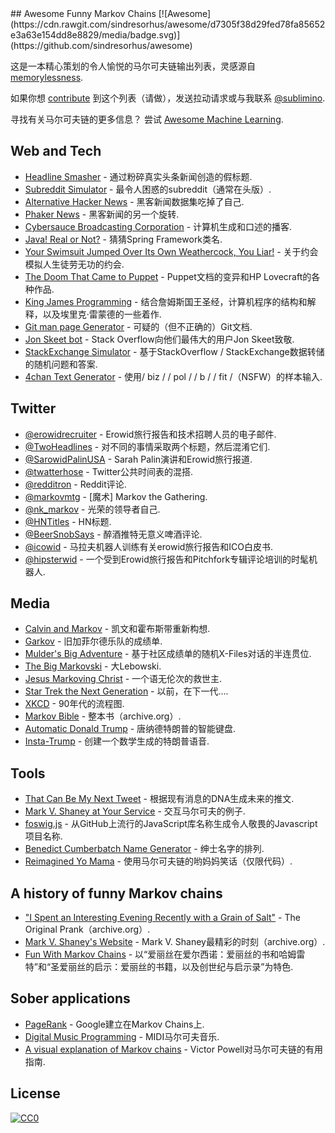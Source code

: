 <div class="github-widget" data-repo="sublimino/awesome-funny-markov"></div>
## Awesome Funny Markov Chains [![Awesome](https://cdn.rawgit.com/sindresorhus/awesome/d7305f38d29fed78fa85652e3a63e154dd8e8829/media/badge.svg)](https://github.com/sindresorhus/awesome)

这是一本精心策划的令人愉悦的马尔可夫链输出列表，灵感源自 [memorylessness](https://en.wikipedia.org/wiki/Memorylessness).

如果你想 [contribute](https://github.com/sublimino/awesome-funny-markov/blob/master/contributing.md) 到这个列表（请做），发送拉动请求或与我联系 [@sublimino](https://twitter.com/sublimino). 

 寻找有关马尔可夫链的更多信息？  尝试 [Awesome Machine Learning](https://github.com/josephmisiti/awesome-machine-learning).





## Web and Tech

- [Headline Smasher](http://www.headlinesmasher.com/best/all) - 通过粉碎真实头条新闻创造的假标题.
- [Subreddit Simulator](https://www.reddit.com/r/subredditsimulator) - 最令人困惑的subreddit（通常在头版）.
- [Alternative Hacker News](https://news.ycombniator.com/) - 黑客新闻数据集吃掉了自己.
- [Phaker News](http://lou.wtf/phaker-news/) - 黑客新闻的另一个旋转.
- [Cybersauce Broadcasting Corporation](http://www.x11r5.com/radio/) - 计算机生成和口述的播客.
- [Java! Real or Not?](http://java.metagno.me/) - 猜猜Spring Framework类名.
- [Your Swimsuit Jumped Over Its Own Weathercock, You Liar!](http://patchworkdollgames.com/yourswimsuit/) - 关于约会模拟人生徒劳无功的约会.
- [The Doom That Came to Puppet](http://thedoomthatcametopuppet.tumblr.com/) -  Puppet文档的变异和HP Lovecraft的各种作品.
- [King James Programming](http://kingjamesprogramming.tumblr.com/) - 结合詹姆斯国王圣经，计算机程序的结构和解释，以及埃里克·雷蒙德的一些着作.
- [Git man page Generator](http://git-man-page-generator.lokaltog.net/) - 可疑的（但不正确的）Git文档.
- [Jon Skeet bot](https://stackoverflow.blog/2018/01/15/thanks-million-jon-skeet/) -  Stack Overflow向他们最伟大的用户Jon Skeet致敬.
- [StackExchange Simulator](https://se-simulator.lw1.at/) - 基于StackOverflow / StackExchange数据转储的随机问题和答案.
- [4chan Text Generator](https://github.com/02sh/4chanMarkovText) - 使用/ biz / / pol / / b / / fit /（NSFW）的样本输入.

## Twitter

- [@erowidrecruiter](https://twitter.com/erowidrecruiter) -  Erowid旅行报告和技术招聘人员的电子邮件.
- [@TwoHeadlines](https://twitter.com/TwoHeadlines) - 对不同的事情采取两个标题，然后混淆它们.
- [@SarowidPalinUSA](https://twitter.com/SarowidPalinUSA) -  Sarah Palin演讲和Erowid旅行报道.
- [@twatterhose](https://twitter.com/twatterhose) -  Twitter公共时间表的混搭.
- [@redditron](https://twitter.com/redditron) -  Reddit评论.
- [@markovmtg](https://twitter.com/markovmtg) -  [魔术] Markov the Gathering.
- [@nk_markov](https://twitter.com/nk_markov) - 光荣的领导者自己.
- [@HNTitles](https://twitter.com/HNTitles) -  HN标题.
- [@BeerSnobSays](https://twitter.com/BeerSnobSays) - 醉酒推特无意义啤酒评论.
- [@icowid](https://twitter.com/icowid) - 马拉夫机器人训练有关erowid旅行报告和ICO白皮书.
- [@hipsterwid](https://twitter.com/hipsterwid) - 一个受到Erowid旅行报告和Pitchfork专辑评论培训的时髦机器人.


## Media

- [Calvin and Markov](http://joshmillard.com/markov/calvin/) - 凯文和霍布斯带重新构想.
- [Garkov](http://joshmillard.com/garkov/) - 旧加菲尔德乐队的成绩单.
- [Mulder's Big Adventure](http://muldersbigadventure.com/markov/) - 基于社区成绩单的随机X-Files对话的半连贯位.
- [The Big Markovski](http://joshmillard.com/markov/lebowski/) - 大Lebowski.
- [Jesus Markoving Christ](http://joshmillard.com/markov/christ/) - 一个语无伦次的救世主.
- [Star Trek the Next Generation](http://joshmillard.com/markov/sttng/) - 以前，在下一代....
- [XKCD](https://xkcd.com/210/) -  90年代的流程图.
- [Markov Bible](https://web.archive.org/web/20081224025955/http://www.markovbible.com/) - 整本书（archive.org）.
- [Automatic Donald Trump](https://filiph.github.io/markov/) - 唐纳德特朗普的智能键盘.
- [Insta-Trump](http://trump.frost.works/) - 创建一个数学生成的特朗普语音.


## Tools

- [That Can Be My Next Tweet](http://yes.thatcan.be/my/next/tweet/) - 根据现有消息的DNA生成未来的推文.
- [Mark V. Shaney at Your Service](http://www.yisongyue.com/shaney/) - 交互马尔可夫的例子.
- [foswig.js](http://mrsharpoblunto.github.io/foswig.js/) - 从GitHub上流行的JavaScript库名称生成令人敬畏的Javascript项目名称.
- [Benedict Cumberbatch Name Generator](http://benedictcumberbatchgenerator.tumblr.com/) - 绅士名字的排列.
- [Reimagined Yo Mama](https://github.com/Trshant/reimagined-yomama) - 使用马尔可夫链的哟妈妈笑话（仅限代码）.

## A history of funny Markov chains

- ["I Spent an Interesting Evening Recently with a Grain of Salt"](https://web.archive.org/web/20011101013348/http://www.sincity.com/penn-n-teller/pcc/shaney.html) -  The Original Prank（archive.org）.
- [Mark V. Shaney's Website](https://web.archive.org/web/19970418070034/http://softway.com.au/people/mvs/) -  Mark V. Shaney最精彩的时刻（archive.org）.
- [Fun With Markov Chains](http://www.eblong.com/zarf/markov/) - 以“爱丽丝在爱尔西诺：爱丽丝的书和哈姆雷特”和“圣爱丽丝的启示：爱丽丝的书籍，以及创世纪与启示录”为特色.


## Sober applications

- [PageRank](https://en.wikipedia.org/wiki/PageRank?oldformat=true#Damping_factor) -  Google建立在Markov Chains上.
- [Digital Music Programming](http://peabody.sapp.org/class/dmp2/lab/markov1/) -  MIDI马尔可夫音乐.
- [A visual explanation of Markov chains](http://setosa.io/blog/2014/07/26/markov-chains/) -  Victor Powell对马尔可夫链的有用指南.


## License

[![CC0](http://mirrors.creativecommons.org/presskit/buttons/88x31/svg/cc-zero.svg)](https://creativecommons.org/publicdomain/zero/1.0/)

